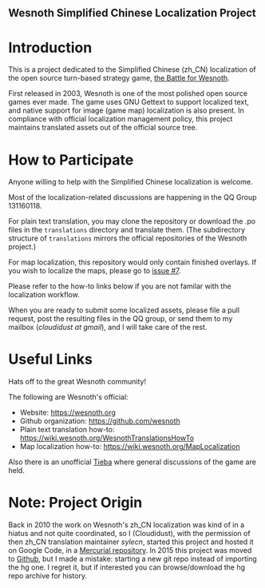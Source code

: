 Wesnoth Simplified Chinese Localization Project
-----------------------------------------------

# Introduction

This is a project dedicated to the Simplified Chinese (zh_CN) localization of the open source turn-based strategy game, [the Battle for Wesnoth](https://wesnoth.org).

First released in 2003, Wesnoth is one of the most polished open source games ever made. The game uses GNU Gettext to support localized text, and native support for image (game map) localization is also present. In compliance with official localization management policy, this project maintains translated assets out of the official source tree.

# How to Participate

Anyone willing to help with the Simplified Chinese localization is welcome.

Most of the localization-related discussions are happening in the QQ Group 131160118.

For plain text translation, you may clone the repository or download the .po files in the `translations` directory and translate them. (The subdirectory structure of `translations` mirrors the official repositories of the Wesnoth project.)

For map localization, this repository would only contain finished overlays. If you wish to localize the maps, please go to [issue #7](https://github.com/CloudiDust/wesnoth-cn/issues/7).

Please refer to the how-to links below if you are not familar with the localization workflow.

When you are ready to submit some localized assets, please file a pull request, post the resulting files in the QQ group, or send them to my mailbox (*cloudidust at gmail*), and I will take care of the rest.

# Useful Links

Hats off to the great Wesnoth community!

The following are Wesnoth's official:

* Website: https://wesnoth.org
* Github organization: https://github.com/wesnoth
* Plain text translation how-to: https://wiki.wesnoth.org/WesnothTranslationsHowTo
* Map localization how-to: https://wiki.wesnoth.org/MapLocalization

Also there is an unofficial [Tieba](http://tieba.baidu.com/f?kw=%E9%9F%A6%E8%AF%BA%E4%B9%8B%E6%88%98&ie=utf-8) where general discussions of the game are held.

# Note: Project Origin

Back in 2010 the work on Wesnoth's zh_CN localization was kind of in a hiatus and not quite coordinated, so I (Cloudidust), with the permission of then zh_CN translation maintainer *sylecn*, started this project and hosted it on Google Code, in a [Mercurial repository](https://code.google.com/p/wesnoth-translation-cn). In 2015 this project was moved to [Github](https://github.com/CloudiDust/wesnoth-cn), but I made a mistake: starting a new git repo instead of importing the hg one. I regret it, but if interested you can browse/download the hg repo archive for history.
